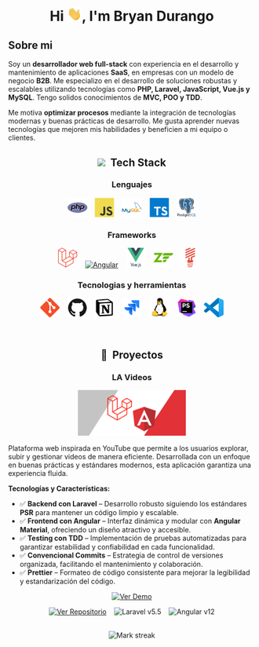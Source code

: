 <h1 align="center">Hi <img src="https://raw.githubusercontent.com/ABSphreak/ABSphreak/master/gifs/Hi.gif" width="30px">, I'm Bryan Durango</h1>

<h2>Sobre mi</h2>

Soy un **desarrollador web full-stack** con experiencia en el desarrollo y mantenimiento de aplicaciones **SaaS**, en empresas con un modelo de negocio **B2B**. Me especializo en el desarrollo de soluciones robustas y escalables utilizando tecnologías como **PHP, Laravel, JavaScript, Vue.js y MySQL**. Tengo solidos conocimientos de **MVC, POO y TDD**.

Me motiva **optimizar procesos** mediante la integración de tecnologías modernas y buenas prácticas de desarrollo. Me gusta aprender nuevas tecnologías que mejoren mis habilidades y beneficien a mi equipo o clientes. 

<div align="center">

## <img src="https://media2.giphy.com/media/QssGEmpkyEOhBCb7e1/giphy.gif?cid=ecf05e47a0n3gi1bfqntqmob8g9aid1oyj2wr3ds3mg700bl&rid=giphy.gif" width ="25"> &nbsp;Tech Stack
### Lenguajes
<p align="center">
    
<a href="https://www.php.net/"><img src="https://raw.githubusercontent.com/devicons/devicon/master/icons/php/php-original.svg" alt="PHP" width="40" height="40" title="PHP" /></a>
&nbsp;&nbsp;
<a href="https://developer.mozilla.org/en-US/docs/Web/JavaScript"><img src="https://raw.githubusercontent.com/devicons/devicon/master/icons/javascript/javascript-original.svg" alt="Javascript" width="40" height="40" title="Javascript" /></a>
&nbsp;&nbsp;
<a href="https://developer.mozilla.org/en-US/docs/Web/JavaScript"><img src="https://raw.githubusercontent.com/devicons/devicon/master/icons/mysql/mysql-original-wordmark.svg" alt="MySQL" width="40" height="40" title="MySQL" /></a>
&nbsp;&nbsp;
<a href="https://developer.mozilla.org/en-US/docs/Web/JavaScript"><img src="https://raw.githubusercontent.com/devicons/devicon/master/icons/typescript/typescript-original.svg" alt="TypeScript" width="40" height="40" title="TypeScript" /></a>
&nbsp;&nbsp;
<a href="https://developer.mozilla.org/en-US/docs/Web/JavaScript"><img src="https://raw.githubusercontent.com/devicons/devicon/master/icons/postgresql/postgresql-original-wordmark.svg" alt="PostgreSQL" width="40" height="40" title="PostgreSQL" /></a>

</p>

### Frameworks
<p align="center">

<a href="https://developer.mozilla.org/en-US/docs/Web/JavaScript"><img src="https://raw.githubusercontent.com/devicons/devicon/refs/heads/master/icons/laravel/laravel-original.svg" alt="Laravel" width="40" height="40" title="Laravel" /></a>
&nbsp;&nbsp;
<a href="https://developer.mozilla.org/en-US/docs/Web/JavaScript"><img src="https://angular.io/assets/images/logos/angular/angular.svg" alt="Angular" width="40" height="40" title="Angular" /></a>
&nbsp;&nbsp;
<a href="https://developer.mozilla.org/en-US/docs/Web/JavaScript"><img src="https://raw.githubusercontent.com/devicons/devicon/master/icons/vuejs/vuejs-original-wordmark.svg" alt="Vue.js" width="40" height="40" title="Vue.js" /></a>
&nbsp;&nbsp;
<a href="https://developer.mozilla.org/en-US/docs/Web/JavaScript"><img src="https://raw.githubusercontent.com/devicons/devicon/refs/heads/master/icons/zend/zend-original.svg" alt="Zend" width="40" height="40" title="Zend" /></a>
&nbsp;&nbsp;
<a href="https://developer.mozilla.org/en-US/docs/Web/JavaScript"><img src="https://raw.githubusercontent.com/devicons/devicon/refs/heads/master/icons/lumen/lumen-original.svg" alt="Lumen" width="40" height="40" title="Lumen" /></a>
&nbsp;&nbsp;

</p>

### Tecnologias y herramientas
<p align="center">

<a href="https://developer.mozilla.org/en-US/docs/Web/JavaScript"><img src="https://raw.githubusercontent.com/devicons/devicon/refs/heads/master/icons/git/git-plain.svg" alt="Git" width="40" height="40" title="Git" /></a>
&nbsp;&nbsp;
<a href="https://developer.mozilla.org/en-US/docs/Web/JavaScript"><img src="https://raw.githubusercontent.com/devicons/devicon/refs/heads/master/icons/github/github-original.svg" alt="Github" width="40" height="40" title="Github" /></a>
&nbsp;&nbsp;
<a href="https://developer.mozilla.org/en-US/docs/Web/JavaScript"><img src="https://raw.githubusercontent.com/devicons/devicon/refs/heads/master/icons/notion/notion-original.svg" alt="Notion" width="40" height="40" title="Notion" /></a>
&nbsp;&nbsp;
<a href="https://developer.mozilla.org/en-US/docs/Web/JavaScript"><img src="https://raw.githubusercontent.com/devicons/devicon/refs/heads/master/icons/jira/jira-original.svg" alt="Jira" width="40" height="40" title="Jira" /></a>
&nbsp;&nbsp;
<a href="https://developer.mozilla.org/en-US/docs/Web/JavaScript"><img src="https://raw.githubusercontent.com/devicons/devicon/refs/heads/master/icons/linux/linux-original.svg" alt="Linux" width="40" height="40" title="Linux" /></a>
&nbsp;&nbsp;
<a href="https://www.jetbrains.com/phpstorm/"><img src="https://raw.githubusercontent.com/devicons/devicon/refs/heads/master/icons/phpstorm/phpstorm-original.svg" alt="PhpStorm" width="40" height="40" title="PhpStorm" /></a>
&nbsp;&nbsp;
<a href="https://code.visualstudio.com/"><img src="https://raw.githubusercontent.com/devicons/devicon/refs/heads/master/icons/vscode/vscode-original.svg" alt="VS Code" width="40" height="40" title="VS Code" /></a>

</p>
</div>

<br>

<div align="center">

## 💼 &nbsp;Proyectos
### LA Videos
<p align="center">
    <img src="https://raw.githubusercontent.com/andres0615/andres0615/refs/heads/main/Laravel-AngularJS.jpg" alt="Git" width="220" title="Git" />
</p>

</div>

<div align="left">

<p align="left">
Plataforma web inspirada en YouTube que permite a los usuarios explorar, subir y gestionar videos de manera eficiente. Desarrollada con un enfoque en buenas prácticas y estándares modernos, esta aplicación garantiza una experiencia fluida.

**Tecnologías y Características:**<br>
- ✅ **Backend con Laravel** – Desarrollo robusto siguiendo los estándares **PSR** para mantener un código limpio y escalable. <br>
- ✅ **Frontend con Angular** – Interfaz dinámica y modular con **Angular Material**, ofreciendo un diseño atractivo y accesible.<br>
- ✅ **Testing con TDD** – Implementación de pruebas automatizadas para garantizar estabilidad y confiabilidad en cada funcionalidad.<br>
- ✅ **Convencional Commits** – Estrategia de control de versiones organizada, facilitando el mantenimiento y colaboración.<br>
- ✅ **Prettier** – Formateo de código consistente para mejorar la legibilidad y estandarización del código.<br>
</p>

</div>

<div align="center">

<p>

[![Ver Demo](https://img.shields.io/badge/demo-red?style=for-the-badge)](https://la-videos.site/)

</p>

<!-- [![Ver Demo](https://img.shields.io/badge/Demo-red)](https://la-videos.site/)
&nbsp;&nbsp; -->
[![Ver Repositorio](https://img.shields.io/badge/GitHub-Repo-blue?logo=github)](https://github.com/andres0615/lumen-angular-videos)
&nbsp;&nbsp;
![Laravel v5.5](https://img.shields.io/badge/laravel-v5.5-blue?logo=laravel)
&nbsp;&nbsp;
![Angular v12](https://img.shields.io/badge/angular-v12-blue?logo=angular)

</div>

<br>

<div align="center">
<img  title="🔥 Get streak stats for your profile at git.io/streak-stats" alt="Mark streak" src="https://github-readme-streak-stats.herokuapp.com/?user=andres0615&theme=dark&hide_border=false" />
</div>
